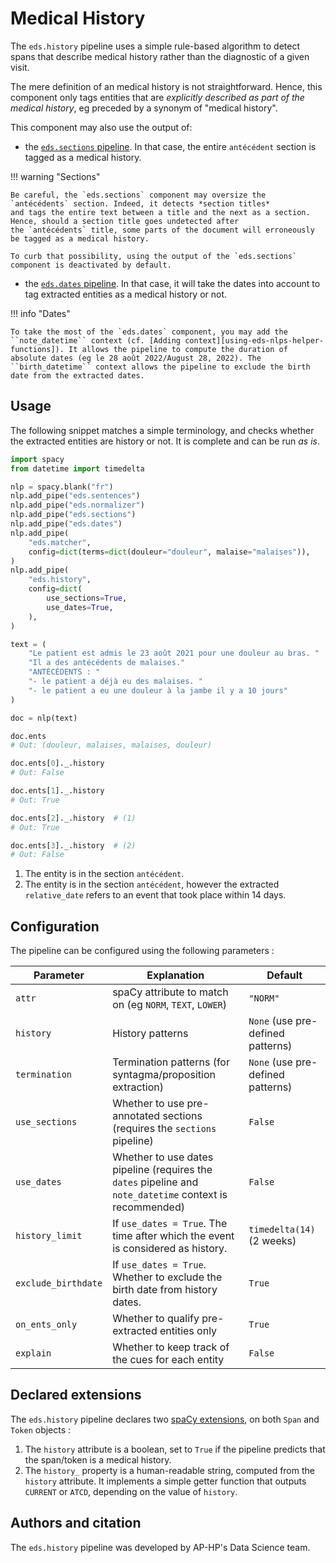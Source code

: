 # Medical History

The `eds.history` pipeline uses a simple rule-based algorithm to detect spans that describe medical history rather than the diagnostic of a given visit.

The mere definition of an medical history is not straightforward.
Hence, this component only tags entities that are _explicitly described as part of the medical history_,
eg preceded by a synonym of "medical history".

This component may also use the output of:

- the [`eds.sections` pipeline](../misc/sections.md). In that case, the entire `antécédent` section is tagged as a medical history.

!!! warning "Sections"

    Be careful, the `eds.sections` component may oversize the `antécédents` section. Indeed, it detects *section titles*
    and tags the entire text between a title and the next as a section. Hence, should a section title goes undetected after
    the `antécédents` title, some parts of the document will erroneously be tagged as a medical history.

    To curb that possibility, using the output of the `eds.sections` component is deactivated by default.

- the [`eds.dates` pipeline](../misc/dates.md). In that case, it will take the dates into account to tag extracted entities as a medical history or not.

!!! info "Dates"

    To take the most of the `eds.dates` component, you may add the ``note_datetime`` context (cf. [Adding context][using-eds-nlps-helper-functions]). It allows the pipeline to compute the duration of absolute dates (eg le 28 août 2022/August 28, 2022). The ``birth_datetime`` context allows the pipeline to exclude the birth date from the extracted dates.

## Usage

The following snippet matches a simple terminology, and checks whether the extracted entities are history or not. It is complete and can be run _as is_.

```python
import spacy
from datetime import timedelta

nlp = spacy.blank("fr")
nlp.add_pipe("eds.sentences")
nlp.add_pipe("eds.normalizer")
nlp.add_pipe("eds.sections")
nlp.add_pipe("eds.dates")
nlp.add_pipe(
    "eds.matcher",
    config=dict(terms=dict(douleur="douleur", malaise="malaises")),
)
nlp.add_pipe(
    "eds.history",
    config=dict(
        use_sections=True,
        use_dates=True,
    ),
)

text = (
    "Le patient est admis le 23 août 2021 pour une douleur au bras. "
    "Il a des antécédents de malaises."
    "ANTÉCÉDENTS : "
    "- le patient a déjà eu des malaises. "
    "- le patient a eu une douleur à la jambe il y a 10 jours"
)

doc = nlp(text)

doc.ents
# Out: (douleur, malaises, malaises, douleur)

doc.ents[0]._.history
# Out: False

doc.ents[1]._.history
# Out: True

doc.ents[2]._.history  # (1)
# Out: True

doc.ents[3]._.history  # (2)
# Out: False
```

1. The entity is in the section `antécédent`.
2. The entity is in the section `antécédent`, however the extracted `relative_date` refers to an event that took place within 14 days.
## Configuration

The pipeline can be configured using the following parameters :

| Parameter           | Explanation                                                                                                | Default                           |
| ------------------- | ---------------------------------------------------------------------------------------------------------- | --------------------------------- |
| `attr`              | spaCy attribute to match on (eg `NORM`, `TEXT`, `LOWER`)                                                   | `"NORM"`                          |
| `history`           | History patterns                                                                                           | `None` (use pre-defined patterns) |
| `termination`       | Termination patterns (for syntagma/proposition extraction)                                                 | `None` (use pre-defined patterns) |
| `use_sections`      | Whether to use pre-annotated sections (requires the `sections` pipeline)                                   | `False`                           |
| `use_dates`         | Whether to use dates pipeline (requires the `dates` pipeline and ``note_datetime`` context is recommended) | `False`                           |
| `history_limit`     | If `use_dates = True`. The time after which the event is considered as history.                            | `timedelta(14)` (2 weeks)         |
| `exclude_birthdate` | If `use_dates = True`. Whether to exclude the birth date from history dates.                               | `True`                            |
| `on_ents_only`      | Whether to qualify pre-extracted entities only                                                             | `True`                            |
| `explain`           | Whether to keep track of the cues for each entity                                                          | `False`                           |

## Declared extensions

The `eds.history` pipeline declares two [spaCy extensions](https://spacy.io/usage/processing-pipelines#custom-components-attributes), on both `Span` and `Token` objects :

1. The `history` attribute is a boolean, set to `True` if the pipeline predicts that the span/token is a medical history.
2. The `history_` property is a human-readable string, computed from the `history` attribute. It implements a simple getter function that outputs `CURRENT` or `ATCD`, depending on the value of `history`.

## Authors and citation

The `eds.history` pipeline was developed by AP-HP's Data Science team.
